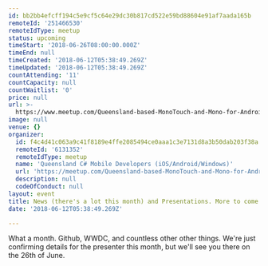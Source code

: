 ```yaml
---
id: bb2bb4efcff194c5e9cf5c64e29dc30b817cd522e59bd88604e91af7aada165b
remoteId: '251466530'
remoteIdType: meetup
status: upcoming
timeStart: '2018-06-26T08:00:00.000Z'
timeEnd: null
timeCreated: '2018-06-12T05:38:49.269Z'
timeUpdated: '2018-06-12T05:38:49.269Z'
countAttending: '11'
countCapacity: null
countWaitlist: '0'
price: null
url: >-
  https://www.meetup.com/Queensland-based-MonoTouch-and-Mono-for-Android/events/251466530/
image: null
venue: {}
organizer:
  id: f4c4d41c063a9c41f8189e4ffe2085494ce0aaa1c3e7131d8a3b50dab203f38a
  remoteId: '6131352'
  remoteIdType: meetup
  name: 'Queensland C# Mobile Developers (iOS/Android/Windows)'
  url: 'https://meetup.com/Queensland-based-MonoTouch-and-Mono-for-Android'
  description: null
  codeOfConduct: null
layout: event
title: News (there's a lot this month) and Presentations. More to come
date: '2018-06-12T05:38:49.269Z'

---
```

<p>What a month. Github, WWDC, and countless other other things. We're just confirming details for the presenter this month, but we'll see you there on the 26th of June.</p>
